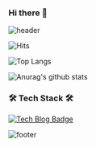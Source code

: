 ### Hi there 👋

![header](https://capsule-render.vercel.app/api?type=slice&color=auto&height=300&section=header&text=Dohee%20Kim&fontSize=90&animation=fadeIn)


![Hits](https://hits.seeyoufarm.com/api/count/incr/badge.svg?url=https%3A%2F%2Fgithub.com%2Fkheedogg&count_bg=%2379C83D&title_bg=%23555555&icon=&icon_color=%23E7E7E7&title=hits&edge_flat=false&)

![Top Langs](https://github-readme-stats.vercel.app/api/top-langs/?username=kheedogg)

![Anurag's github stats](https://github-readme-stats.vercel.app/api?username=kheedogg)



### 🛠 Tech Stack 🛠
[![Tech Blog Badge](http://img.shields.io/badge/-Tech%20blog-black?style=flat-square&logo=github&link=https://kheedogg.github.io/)](https://kheedogg.github.io/)



![footer](https://capsule-render.vercel.app/api?type=slice&color=auto&height=300&section=footer&fontSize=90&rotate=-180)

<!--
**kheedogg/kheedogg** is a ✨ _special_ ✨ repository because its `README.md` (this file) appears on your GitHub profile.

Here are some ideas to get you started:

- 🔭 I’m currently working on ...
- 🌱 I’m currently learning ...
- 👯 I’m looking to collaborate on ...
- 🤔 I’m looking for help with ...
- 💬 Ask me about ...
- 📫 How to reach me: ...
- 😄 Pronouns: ...
- ⚡ Fun fact: ...
-->

